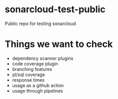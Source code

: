 # sonarcloud-test-public
Public repo for testing sonarcloud

# Things we want to check

- dependency scanner plugins
- code coverage plugin
- branching features 
- pl/sql coverage
- response times
- usage as a github action
- usage through pipelines
